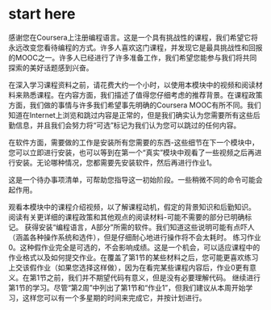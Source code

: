 # start here

感谢您在Coursera上注册编程语言。这是一个具有挑战性的课程，我们希望它将永远改变您看待编程的方式。许多人喜欢这门课程，并发现它是最具挑战性和回报的MOOC之一。许多人已经进行了许多准备工作，我们希望您能参与我们将共同探索的美好话题感到兴奋。

在深入学习课程资料之前，请花费大约一个小时，以使用本模块中的视频和阅读材料来熟悉课程。在内容方面，我们描述了值得您仔细考虑的推荐背景。在课程政策方面，我们做的事情与许多我们希望事先明确的Coursera MOOC有所不同。我们知道在Internet上浏览和跳过内容是正常的，但是我们确实认为您需要所有这些后勤信息，并且我们会努力将“可选”标记为我们认为您可以跳过的任何内容。

在软件方面，需要做的工作是安装所有您需要的东西-这些细节在下一个模块中，您可以立即进行安装，也可以等到在第一个“真实”模块中观看了一些视频之后再进行安装。无论哪种情况，您都需要先安装软件，然后再进行作业1。

这是一个待办事项清单，可帮助您指导这一初始阶段。一些稍微不同的命令可能会起作用。

观看本模块中的课程介绍视频，以了解课程动机，假定的背景知识和后勤知识。
阅读有关更详细的课程政策和其他观点的阅读材料-可能不需要的部分已明确标记。
获得安装“编程语言，A部分”所需的软件。我们知道这些说明可能有点吓人（涵盖各种操作系统和选件），但是仔细耐心地进行操作将不会太耗时。
练习作业0。这种假作业完全是可选的，不会影响成绩。这是一个机会，可以适应课程中的作业格式以及如何提交作业。在覆盖了第1节的某些材料之后，您可能更喜欢练习上交该假作业（如果您选择这样做），因为在看完某些课程内容后，作业0更有意义。在第1节之前，我们并不期望代码有意义，但是没有必要理解代码。
继续进行第1节的学习。尽管“第2周”中列出了第1节和“作业1”，但我们建议从本周开始学习，这样您可以有一个多星期的时间来完成它，并按计划进行。

